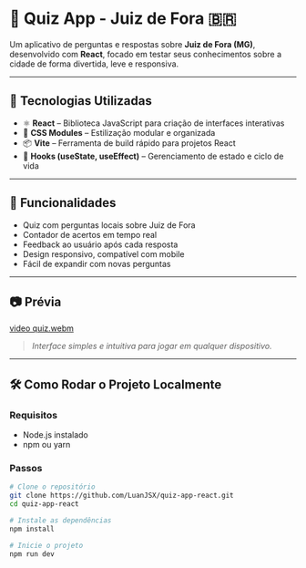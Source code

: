# 🧠 Quiz App - Juiz de Fora 🇧🇷

Um aplicativo de perguntas e respostas sobre **Juiz de Fora (MG)**, desenvolvido com **React**, focado em testar seus conhecimentos sobre a cidade de forma divertida, leve e responsiva.

---

## 🚀 Tecnologias Utilizadas

- ⚛️ **React** – Biblioteca JavaScript para criação de interfaces interativas  
- 💅 **CSS Modules** – Estilização modular e organizada  
- 📦 **Vite** – Ferramenta de build rápido para projetos React  
- 🔁 **Hooks (useState, useEffect)** – Gerenciamento de estado e ciclo de vida

---

## 🎯 Funcionalidades

- Quiz com perguntas locais sobre Juiz de Fora  
- Contador de acertos em tempo real  
- Feedback ao usuário após cada resposta  
- Design responsivo, compatível com mobile  
- Fácil de expandir com novas perguntas

---

## 📷 Prévia
[video quiz.webm](https://github.com/user-attachments/assets/4d238bbc-93b2-49ee-8118-ed6d365eec08)


> *Interface simples e intuitiva para jogar em qualquer dispositivo.*



---

## 🛠️ Como Rodar o Projeto Localmente

### Requisitos
- Node.js instalado  
- npm ou yarn

### Passos

```bash
# Clone o repositório
git clone https://github.com/LuanJSX/quiz-app-react.git
cd quiz-app-react

# Instale as dependências
npm install

# Inicie o projeto
npm run dev
